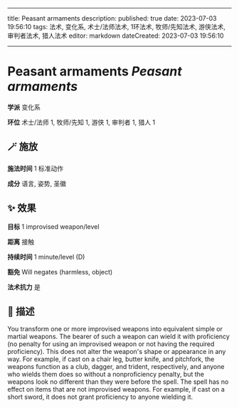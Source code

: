
---
title: Peasant armaments
description: 
published: true
date: 2023-07-03 19:56:10
tags: 法术, 变化系, 术士/法师法术, 1环法术, 牧师/先知法术, 游侠法术, 审判者法术, 猎人法术
editor: markdown
dateCreated: 2023-07-03 19:56:10

---

# **Peasant armaments** *Peasant armaments*

**学派** 变化系 

**环位** 术士/法师 1, 牧师/先知 1, 游侠 1, 审判者 1, 猎人 1

## 🪄 施放

**施法时间** 1 标准动作

**成分** 语言, 姿势, 圣徽

## ✨ 效果 

**目标** 1 improvised weapon/level 

**距离** 接触  

**持续时间** 1 minute/level (D) 

**豁免** Will negates (harmless, object)

**法术抗力** 是

## 📖 描述

You transform one or more improvised weapons into equivalent simple or martial weapons. The bearer of such a weapon can wield it with proficiency (no penalty for using an improvised weapon or not having the required proficiency). This does not alter the weapon's shape or appearance in any way. For example, if cast on a chair leg, butter knife, and pitchfork, the weapons function as a club, dagger, and trident, respectively, and anyone who wields them does so without a nonproficiency penalty, but the weapons look no different than they were before the spell.  The spell has no effect on items that are not improvised weapons. For example, if cast on a short sword, it does not grant proficiency to anyone wielding it.
    